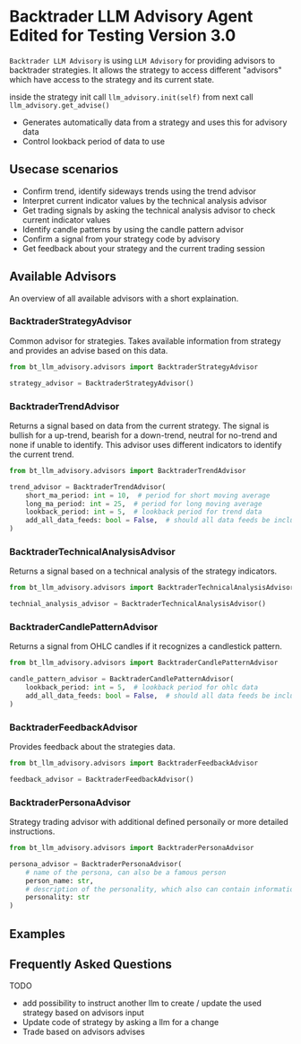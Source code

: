 # Backtrader LLM Advisory Agent Edited for Testing Version 3.0

`Backtrader LLM Advisory` is using `LLM Advisory` for providing advisors to backtrader strategies. It allows the strategy to access different "advisors" which have access to the strategy and its current state.

inside the strategy init call `llm_advisory.init(self)` from next call `llm_advisory.get_advise()`

- Generates automatically data from a strategy and uses this for advisory data
- Control lookback period of data to use

## Usecase scenarios

- Confirm trend, identify sideways trends using the trend advisor
- Interpret current indicator values by the technical analysis advisor
- Get trading signals by asking the technical analysis advisor to check current indicator values
- Identify candle patterns by using the candle pattern advisor
- Confirm a signal from your strategy code by advisory
- Get feedback about your strategy and the current trading session

## Available Advisors

An overview of all available advisors with a short explaination.

### BacktraderStrategyAdvisor

Common advisor for strategies. Takes available information from strategy and provides an advise based on this data.

```python
from bt_llm_advisory.advisors import BacktraderStrategyAdvisor

strategy_advisor = BacktraderStrategyAdvisor()
```

### BacktraderTrendAdvisor

Returns a signal based on data from the current strategy. The signal is bullish for a up-trend, bearish for a down-trend, neutral for no-trend and none if unable to identify.
This advisor uses different indicators to identify the current trend.

```python
from bt_llm_advisory.advisors import BacktraderTrendAdvisor

trend_advisor = BacktraderTrendAdvisor(
    short_ma_period: int = 10,  # period for short moving average
    long_ma_period: int = 25,  # period for long moving average
    lookback_period: int = 5,  # lookback period for trend data
    add_all_data_feeds: bool = False,  # should all data feeds be included
)
```

### BacktraderTechnicalAnalysisAdvisor

Returns a signal based on a technical analysis of the strategy indicators.

```python
from bt_llm_advisory.advisors import BacktraderTechnicalAnalysisAdvisor

technial_analysis_advisor = BacktraderTechnicalAnalysisAdvisor()
```

### BacktraderCandlePatternAdvisor

Returns a signal from OHLC candles if it recognizes a candlestick pattern.

```python
from bt_llm_advisory.advisors import BacktraderCandlePatternAdvisor

candle_pattern_advisor = BacktraderCandlePatternAdvisor(
    lookback_period: int = 5,  # lookback period for ohlc data
    add_all_data_feeds: bool = False,  # should all data feeds be included
)
```

### BacktraderFeedbackAdvisor

Provides feedback about the strategies data.

```python
from bt_llm_advisory.advisors import BacktraderFeedbackAdvisor

feedback_advisor = BacktraderFeedbackAdvisor()
```

### BacktraderPersonaAdvisor

Strategy trading advisor with additional defined personaily or more detailed instructions.

```python
from bt_llm_advisory.advisors import BacktraderPersonaAdvisor

persona_advisor = BacktraderPersonaAdvisor(
    # name of the persona, can also be a famous person
    person_name: str,
    # description of the personality, which also can contain informations about needed knowledge
    personality: str
)
```

## Examples

## Frequently Asked Questions

TODO

- add possibility to instruct another llm to create / update the used strategy based on advisors input
- Update code of strategy by asking a llm for a change
- Trade based on advisors advises
<!-- trigger build -->
